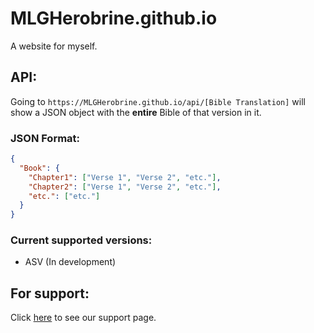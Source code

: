 # MLGHerobrine.github.io
A website for myself.

## API:
Going to `https://MLGHerobrine.github.io/api/[Bible Translation]` will show a JSON object with the **entire** Bible of that version in it.
### JSON Format:
```json
{
  "Book": {
    "Chapter1": ["Verse 1", "Verse 2", "etc."],
    "Chapter2": ["Verse 1", "Verse 2", "etc."],
    "etc.": ["etc."]
  }
}
```
### Current supported versions:
- ASV (In development)

## For support:
Click [here](https:MLGHerobrine.github.io/support.html) to see our support page.
